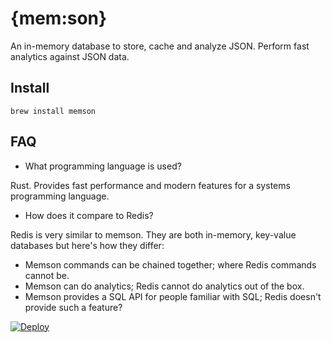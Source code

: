 # {mem:son}

An in-memory database to store, cache and analyze JSON. Perform fast analytics against JSON data. 

## Install

    brew install memson

## FAQ

* What programming language is used?

Rust. Provides fast performance and modern features for a systems programming language.

* How does it compare to Redis?

Redis is very similar to memson. They are both in-memory, key-value databases but here's how they differ:
 
 * Memson commands can be chained together; where Redis commands cannot be.
 * Memson can do analytics; Redis cannot do analytics out of the box.
 * Memson provides a SQL API for people familiar with SQL; Redis doesn't provide such a feature?
  

[![Deploy](https://www.herokucdn.com/deploy/button.svg)](https://heroku.com/deploy)
